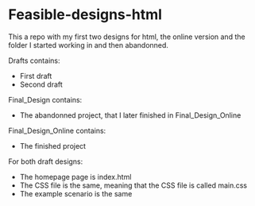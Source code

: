 # Feasible-designs-html
This a repo with my first two designs for html, the online version and the folder I started working in and then abandonned.

Drafts contains:
- First draft
- Second draft

Final_Design contains:
- The abandonned project, that I later finished in Final_Design_Online

Final_Design_Online contains:
- The finished project


For both draft designs:
- The homepage page is index.html
- The CSS file is the same, meaning that the CSS file is called main.css
- The example scenario is the same


